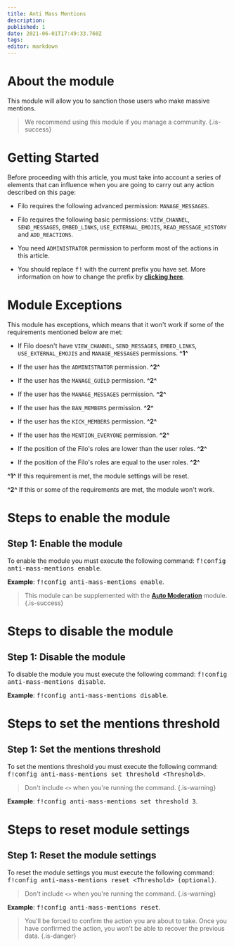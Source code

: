 ```yaml
---
title: Anti Mass Mentions
description:
published: 1
date: 2021-06-01T17:49:33.760Z
tags:
editor: markdown
---
```


# About the module

This module will allow you to sanction those users who make massive mentions.

> We recommend using this module if you manage a community.
{.is-success}

# Getting Started

Before proceeding with this article, you must take into account a series of elements that can influence when you are going to carry out any action described on this page:

- Filo requires the following advanced permission: ``MANAGE_MESSAGES``.

- Filo requires the following basic permissions: ``VIEW_CHANNEL``, ``SEND_MESSAGES``, ``EMBED_LINKS``, ``USE_EXTERNAL_EMOJIS``, ``READ_MESSAGE_HISTORY`` and ``ADD_REACTIONS``.

- You need ``ADMINISTRATOR`` permission to perform most of the actions in this article.

- You should replace <kbd>f!</kbd> with the current prefix you have set. More information on how to change the prefix by **[clicking here](en/modules/prefix)**.

# Module Exceptions

This module has exceptions, which means that it won't work if some of the requirements mentioned below are met:

- If Filo doesn't have ``VIEW_CHANNEL``, ``SEND_MESSAGES``, ``EMBED_LINKS``, ``USE_EXTERNAL_EMOJIS`` and ``MANAGE_MESSAGES`` permissions. **^1^**

- If the user has the ``ADMINISTRATOR`` permission. **^2^**

- If the user has the ``MANAGE_GUILD`` permission. **^2^**

- If the user has the ``MANAGE_MESSAGES`` permission. **^2^**

- If the user has the ``BAN_MEMBERS`` permission. **^2^**

- If the user has the ``KICK_MEMBERS`` permission. **^2^**

- If the user has the ``MENTION_EVERYONE`` permission. **^2^**

- If the position of the Filo's roles are lower than the user roles. **^2^**

- If the position of the Filo's roles are equal to the user roles. **^2^**

**^1^** If this requirement is met, the module settings will be reset.

**^2^** If this or some of the requirements are met, the module won't work.

# Steps to enable the module

## **Step 1**: Enable the module

To enable the module you must execute the following command: <kbd>f!config anti-mass-mentions enable</kbd>.

**Example**: <kbd>f!config anti-mass-mentions enable</kbd>.

> This module can be supplemented with the **[Auto Moderation](/en/modules/auto-moderation)** module.
{.is-success}

# Steps to disable the module

## **Step 1**: Disable the module

To disable the module you must execute the following command: <kbd>f!config anti-mass-mentions disable</kbd>.

**Example**: <kbd>f!config anti-mass-mentions disable</kbd>.

# Steps to set the mentions threshold

## **Step 1**: Set the mentions threshold

To set the mentions threshold you must execute the following command: <kbd>f!config anti-mass-mentions set threshold \<Threshold></kbd>.

> Don't include ``<>`` when you're running the command.
{.is-warning}

**Example**: <kbd>f!config anti-mass-mentions set threshold 3</kbd>.

# Steps to reset module settings

## **Step 1**: Reset the module settings

To reset the module settings you must execute the following command: <kbd>f!config anti-mass-mentions reset \<Threshold> (optional)</kbd>.

> Don't include ``<>`` when you're running the command.
{.is-warning}

**Example**: <kbd>f!config anti-mass-mentions reset</kbd>.

> You'll be forced to confirm the action you are about to take. Once you have confirmed the action, you won't be able to recover the previous data.
{.is-danger}
